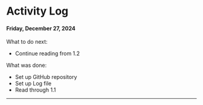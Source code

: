 # Activity Log 

#### Friday, December 27, 2024
What to do next: 
- Continue reading from 1.2

What was done: 
- Set up GitHub repository
- Set up Log file
- Read through 1.1
---